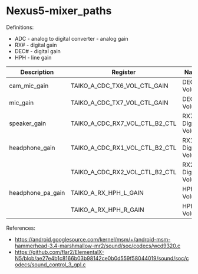 # Nexus5-mixer_paths

Definitions:
- ADC    - analog to digital converter - analog gain
- RX#    - digital gain
- DEC#   - digital gain
- HPH    - line gain

|Description         |Register                        |Name               |
|--------------------|--------------------------------|-------------------|
|cam_mic_gain        |TAIKO_A_CDC_TX6_VOL_CTL_GAIN    |DEC6 Volume        |
|mic_gain            |TAIKO_A_CDC_TX7_VOL_CTL_GAIN    |DEC7 Volume        |
|speaker_gain        |TAIKO_A_CDC_RX7_VOL_CTL_B2_CTL  |RX7 Digital Volume |
|headphone_gain      |TAIKO_A_CDC_RX1_VOL_CTL_B2_CTL  |RX1 Digital Volume |
|                    |TAIKO_A_CDC_RX2_VOL_CTL_B2_CTL  |RX2 Digital Volume |
|headphone_pa_gain   |TAIKO_A_RX_HPH_L_GAIN           |HPHL Volume        |
|                    |TAIKO_A_RX_HPH_R_GAIN           |HPHR Volume        |

References:
- https://android.googlesource.com/kernel/msm/+/android-msm-hammerhead-3.4-marshmallow-mr2/sound/soc/codecs/wcd9320.c
- https://github.com/flar2/ElementalX-N5/blob/ae27e4b1c8166b03b98142ce0b0d559f58044019/sound/soc/codecs/sound_control_3_gpl.c
